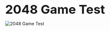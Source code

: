 <b style="font-size: 40px">2048 Game Test</b>
<div>
  <img src="http://s017.radikal.ru/i434/1607/13/cd000f06dcb0.jpg" alt="2048 Game Test" style="border; 1px solid #000;">
</div>
